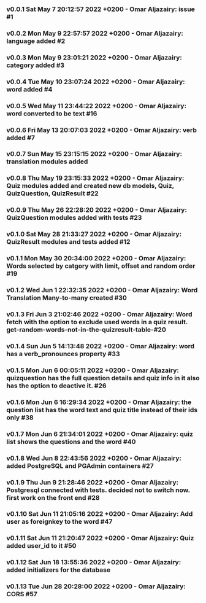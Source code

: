 ### v0.0.1 	 Sat May 7 20:12:57 2022 +0200 - Omar Aljazairy: issue #1
### v0.0.2 	 Mon May 9 22:57:57 2022 +0200 - Omar Aljazairy: language added #2
### v0.0.3 	 Mon May 9 23:01:21 2022 +0200 - Omar Aljazairy: category added #3
### v0.0.4 	 Tue May 10 23:07:24 2022 +0200 - Omar Aljazairy: word added #4
### v0.0.5 	 Wed May 11 23:44:22 2022 +0200 - Omar Aljazairy: word converted to be text #16
### v0.0.6 	 Fri May 13 20:07:03 2022 +0200 - Omar Aljazairy: verb added #7
### v0.0.7 	 Sun May 15 23:15:15 2022 +0200 - Omar Aljazairy: translation modules added
### v0.0.8 	 Thu May 19 23:15:33 2022 +0200 - Omar Aljazairy: Quiz modules added and created new db models, Quiz, QuizQuestion, QuizResult #22
### v0.0.9 	 Thu May 26 22:28:20 2022 +0200 - Omar Aljazairy: QuizQuestion modules added with tests #23
### v0.1.0 	 Sat May 28 21:33:27 2022 +0200 - Omar Aljazairy: QuizResult modules and tests added #12
### v0.1.1 	 Mon May 30 20:34:00 2022 +0200 - Omar Aljazairy: Words selected by catgory with limit, offset and random order #19
### v0.1.2 	 Wed Jun 1 22:32:35 2022 +0200 - Omar Aljazairy: Word Translation Many-to-many created #30
### v0.1.3 	 Fri Jun 3 21:02:46 2022 +0200 - Omar Aljazairy: Word fetch with the option to exclude used words in a quiz result. get-random-words-not-in-the-quizresult-table-#20
### v0.1.4 	 Sun Jun 5 14:13:48 2022 +0200 - Omar Aljazairy: word has a verb_pronounces property #33
### v0.1.5 	 Mon Jun 6 00:05:11 2022 +0200 - Omar Aljazairy: quizquestion has the full question details and quiz info in it also has the option to deactive it. #26
### v0.1.6 	 Mon Jun 6 16:29:34 2022 +0200 - Omar Aljazairy: the question list has the word text and quiz title instead of their ids only #38
### v0.1.7 	 Mon Jun 6 21:34:01 2022 +0200 - Omar Aljazairy: quiz list shows the questions and the word #40
### v0.1.8 	 Wed Jun 8 22:43:56 2022 +0200 - Omar Aljazairy: added PostgreSQL and PGAdmin containers #27
### v0.1.9 	 Thu Jun 9 21:28:46 2022 +0200 - Omar Aljazairy: Postgresql connected with tests. decided not to switch now. first work on the front end #28
### v0.1.10 	 Sat Jun 11 21:05:16 2022 +0200 - Omar Aljazairy: Add user as foreignkey to the word #47
### v0.1.11 	 Sat Jun 11 21:20:47 2022 +0200 - Omar Aljazairy: Quiz added user_id to it #50
### v0.1.12 	 Sat Jun 18 13:55:36 2022 +0200 - Omar Aljazairy: added initializers for the database
### v0.1.13 	 Tue Jun 28 20:28:00 2022 +0200 - Omar Aljazairy: CORS #57
